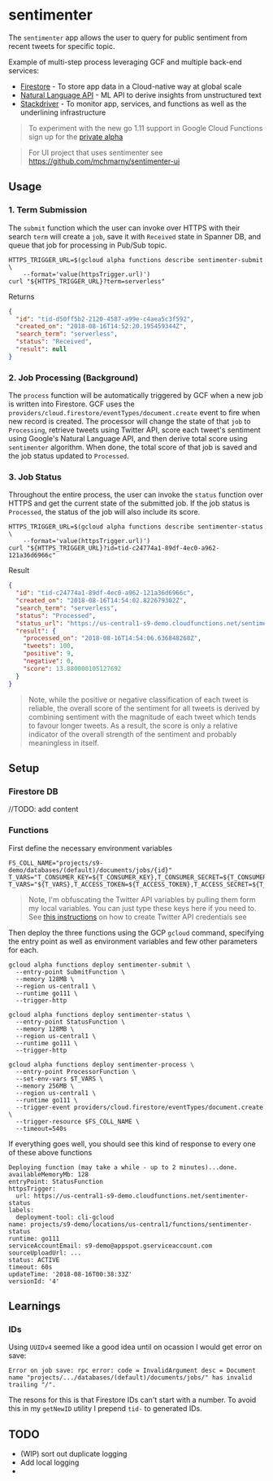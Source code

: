 # sentimenter

The `sentimenter` app allows the user to query for public sentiment from recent tweets for specific topic.

Example of multi-step process leveraging GCF and multiple back-end services:

* [Firestore](https://cloud.google.com/firestore/) - To store app data in a Cloud-native way at global scale
* [Natural Language API](https://cloud.google.com/natural-language/) - ML API to derive insights from unstructured text
* [Stackdriver](https://cloud.google.com/stackdriver/) - To monitor app, services, and functions as well as the underlining infrastructure

> To experiment with the new go 1.11 support in Google Cloud Functions sign up for the [private alpha](https://goo.gl/forms/rwRxKsajWXmdwwPt1)

> For UI project that uses sentimenter see https://github.com/mchmarny/sentimenter-ui

## Usage

### 1. Term Submission

The `submit` function which the user can invoke over HTTPS with their search `term` will create a `job`, save it with `Received` state in Spanner DB, and queue that job for processing in Pub/Sub topic.

```shell
HTTPS_TRIGGER_URL=$(gcloud alpha functions describe sentimenter-submit \
    --format='value(httpsTrigger.url)')
curl "${HTTPS_TRIGGER_URL}?term=serverless"
``` 

Returns

```json
{
  "id": "tid-d50ff5b2-2120-4587-a99e-c4aea5c3f592",
  "created_on": "2018-08-16T14:52:20.195459344Z",
  "search_term": "serverless",
  "status": "Received",
  "result": null
}
```

### 2. Job Processing (Background)

The `process` function will be automatically triggered by GCF when a new job is written into Firestore. GCF uses the `providers/cloud.firestore/eventTypes/document.create` event to fire when new record is created. The processor will change the state of that `job` to `Processing`, retrieve tweets using Twitter API, score each tweet's sentiment using Google's Natural Language API, and then derive total score using `sentimenter` algorithm. When done, the total score of that job is saved and the job status updated to `Processed`.

### 3. Job Status

Throughout the entire process, the user can invoke the `status` function over HTTPS and get the current state of the submitted job. If the job status is `Processed`, the status of the job will also include its score.

```shell
HTTPS_TRIGGER_URL=$(gcloud alpha functions describe sentimenter-status \
    --format='value(httpsTrigger.url)')
curl "${HTTPS_TRIGGER_URL}?id=tid-c24774a1-89df-4ec0-a962-121a36d6966c"
```

Result

```json
{
  "id": "tid-c24774a1-89df-4ec0-a962-121a36d6966c",
  "created_on": "2018-08-16T14:54:02.822679302Z",
  "search_term": "serverless",
  "status": "Processed",
  "status_url": "https://us-central1-s9-demo.cloudfunctions.net/sentimenter-status?id=6c211819-30ef-4bdb-a723-a5be4979c101",
  "result": {
    "processed_on": "2018-08-16T14:54:06.636848268Z",
    "tweets": 100,
    "positive": 9,
    "negative": 0,
    "score": 13.880000105127692
  }
}
```

> Note, while the positive or negative classification of each tweet is reliable, the overall score of the sentiment for all tweets is derived by combining sentiment with the magnitude of each tweet which tends to favour longer tweets. As a result, the score is only a relative indicator of the overall strength of the sentiment and probably meaningless in itself.


## Setup


### Firestore DB

//TODO: add content

### Functions

First define the necessary environment variables

```shell
FS_COLL_NAME="projects/s9-demo/databases/(default)/documents/jobs/{id}"
T_VARS="T_CONSUMER_KEY=${T_CONSUMER_KEY},T_CONSUMER_SECRET=${T_CONSUMER_SECRET}"
T_VARS="${T_VARS},T_ACCESS_TOKEN=${T_ACCESS_TOKEN},T_ACCESS_SECRET=${T_ACCESS_SECRET}"
```

> Note, I'm obfuscating the Twitter API variables by pulling them form my local variables.
> You can just type these keys here if you need to. See [this instructions](https://developer.twitter.com/en/docs/basics/authentication/guides/access-tokens.html)
> on how to create Twitter API credentials see

Then deploy the three functions using the GCP `gcloud` command, specifying the entry point as well as environment variables and few other parameters for each.


```shell
gcloud alpha functions deploy sentimenter-submit \
  --entry-point SubmitFunction \
  --memory 128MB \
  --region us-central1 \
  --runtime go111 \
  --trigger-http

gcloud alpha functions deploy sentimenter-status \
  --entry-point StatusFunction \
  --memory 128MB \
  --region us-central1 \
  --runtime go111 \
  --trigger-http

gcloud alpha functions deploy sentimenter-process \
  --entry-point ProcessorFunction \
  --set-env-vars $T_VARS \
  --memory 256MB \
  --region us-central1 \
  --runtime go111 \
  --trigger-event providers/cloud.firestore/eventTypes/document.create \
  --trigger-resource $FS_COLL_NAME \
  --timeout=540s
```

If everything goes well, you should see this kind of response to every one of these above functions

```shell
Deploying function (may take a while - up to 2 minutes)...done.
availableMemoryMb: 128
entryPoint: StatusFunction
httpsTrigger:
  url: https://us-central1-s9-demo.cloudfunctions.net/sentimenter-status
labels:
  deployment-tool: cli-gcloud
name: projects/s9-demo/locations/us-central1/functions/sentimenter-status
runtime: go111
serviceAccountEmail: s9-demo@appspot.gserviceaccount.com
sourceUploadUrl: ...
status: ACTIVE
timeout: 60s
updateTime: '2018-08-16T00:38:33Z'
versionId: '4'
```

## Learnings

### IDs

Using `UUIDv4` seemed like a good idea until on ocassion I would get error on save:

```shell
Error on job save: rpc error: code = InvalidArgument desc = Document name "projects/.../databases/(default)/documents/jobs/" has invalid trailing "/".
```

The resons for this is that Firestore IDs can't start with a number. To avoid this in my `getNewID` utility I prepend `tid-` to generated IDs.

## TODO

* (WIP) sort out duplicate logging
*  Add local logging
*
